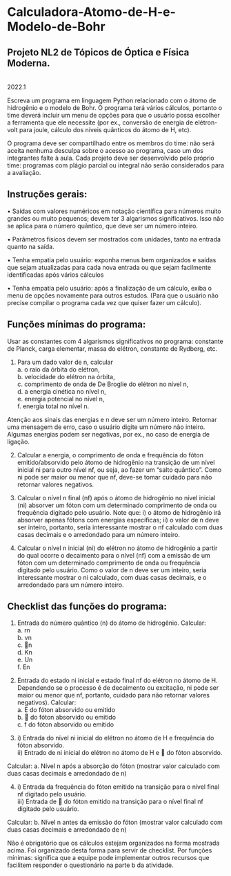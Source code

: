 # Calculadora-Atomo-de-H-e-Modelo-de-Bohr

## Projeto NL2 de Tópicos de Óptica e Física Moderna.
<br>2022.1

Escreva um programa em linguagem Python relacionado com o átomo de hidrogênio e o modelo de Bohr. O programa terá vários cálculos, portanto o time deverá incluir um menu de opções para que o usuário possa escolher a ferramenta que ele necessite (por ex., conversão de energia de elétron-volt para joule, cálculo dos níveis quânticos do átomo de H, etc). 

O programa deve ser compartilhado entre os membros do time: não será aceita nenhuma desculpa sobre o acesso ao programa, caso um dos integrantes falte à aula. Cada projeto deve ser desenvolvido pelo próprio time: programas com plágio parcial ou integral não serão considerados para a avaliação.

## Instruções gerais: 

• Saídas com valores numéricos em notação científica para números muito grandes ou muito pequenos; devem ter 3 algarismos significativos. Isso não se aplica para o número quântico, que deve ser um número inteiro.

• Parâmetros físicos devem ser mostrados com unidades, tanto na entrada quanto na saída. 

• Tenha empatia pelo usuário: exponha menus bem organizados e saídas que sejam atualizadas para cada nova entrada ou que sejam facilmente identificadas após vários cálculos

• Tenha empatia pelo usuário: após a finalização de um cálculo, exiba o menu de opções novamente para outros estudos. (Para que o usuário não precise compilar o programa cada vez que quiser fazer um cálculo).

## Funções mínimas do programa:

Usar as constantes com 4 algarismos significativos no programa: constante
de Planck, carga elementar, massa do elétron, constante de Rydberg, etc.
1) Para um dado valor de n, calcular
  <br>a. o raio da órbita do elétron,
  <br>b. velocidade do elétron na órbita,
  <br>c. comprimento de onda de De Broglie do elétron no nível n,
  <br>d. a energia cinética no nível n,
  <br>e. energia potencial no nível n,
  <br>f. energia total no nível n.
  
Atenção aos sinais das energias e n deve ser um número inteiro. Retornar uma mensagem de erro, caso o usuário digite um número não inteiro. Algumas energias podem ser negativas, por ex., no caso de energia de ligação.

2) Calcular a energia, o comprimento de onda e frequência do fóton emitido/absorvido pelo átomo de hidrogênio na transição de um nível inicial ni para outro nível nf, ou seja, ao fazer um “salto quântico”. Como ni pode ser maior ou menor que nf, deve-se tomar cuidado para não retornar valores negativos. 

3) Calcular o nível n final (nf) após o átomo de hidrogênio no nível inicial (ni) absorver um fóton com um determinado comprimento de onda ou frequência digitado pelo usuário. Note que: i) o átomo de hidrogênio irá absorver apenas fótons com energias específicas; ii) o valor de n deve ser inteiro, portanto, seria interessante mostrar o nf calculado com duas casas decimais e o arredondado para um número inteiro.

4) Calcular o nível n inicial (ni) do elétron no átomo de hidrogênio a partir do qual ocorre o decaimento para o nível (nf) com a emissão de um fóton com um determinado comprimento de onda ou frequência digitado pelo usuário. Como o valor de n deve ser um inteiro, seria interessante mostrar o ni calculado, com duas casas decimais, e o arredondado para um número inteiro.

## Checklist das funções do programa:

1. Entrada do número quântico (n) do átomo de hidrogênio. Calcular:
  <br>a. rn
  <br>b. vn
  <br>c. n
  <br>d. Kn
  <br>e. Un
  <br>f. En
  
2. Entrada do estado ni inicial e estado final nf do elétron no átomo de H. Dependendo se o processo é de decaimento ou excitação, ni pode ser maior ou menor que nf, portanto, cuidado para não retornar valores negativos). Calcular:
  <br>a. E do fóton absorvido ou emitido
  <br>b.  do fóton absorvido ou emitido
  <br>c. f do fóton absorvido ou emitido
  
3. 
    i) Entrada do nível ni inicial do elétron no átomo de H e frequência do fóton absorvido.
    <br>ii) Entrado de ni inicial do elétron no átomo de H e  do fóton absorvido.

Calcular:
  a. Nível n após a absorção do fóton (mostrar valor calculado com duas casas decimais e arredondado de n)

4. 
    i) Entrada da frequência do fóton emitido na transição para o nível
final nf digitado pelo usuário.
    <br>iii) Entrada de  do fóton emitido na transição para o nível final nf digitado pelo usuário.
  
  Calcular:
    b. Nível n antes da emissão do fóton (mostrar valor calculado com duas casas decimais e arredondado de n)
  
  Não é obrigatório que os cálculos estejam organizados na forma mostrada acima. Foi organizado desta forma para servir de checklist. Por funções mínimas: significa que a equipe pode implementar outros recursos que facilitem responder o questionário na parte b da atividade.

  
